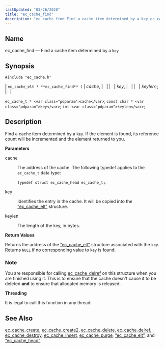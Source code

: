 ```yaml
---
lastUpdated: "03/26/2020"
title: "ec_cache_find"
description: "ec cache find Find a cache item determined by a key ec cache elt ec cache find cache key keylen ec cache t cache const char key int keylen Find a cache item determined by a key If the element is found its reference count will be incremented and the..."
---
```


<a name="apis.ec_cache_find"></a> 
## Name

ec_cache_find — Find a cache item determined by a `key`

## Synopsis

`#include "ec_cache.h"`

| `ec_cache_elt * **ec_cache_find** (` | <var class="pdparam">cache</var>, |   |
|   | <var class="pdparam">key</var>, |   |
|   | <var class="pdparam">keylen</var>`)`; |   |

`ec_cache_t * <var class="pdparam">cache</var>`;
`const char * <var class="pdparam">key</var>`;
`int <var class="pdparam">keylen</var>`;<a name="idp50765712"></a> 
## Description

Find a cache item determined by a `key`. If the element is found, its reference count will be incremented and the element returned to you.

**<a name="idp50767472"></a> Parameters**

<dl class="variablelist">

<dt>cache</dt>

<dd>

The address of the cache. The following typedef applies to the `ec_cache_t` data type:

`typedef struct ec_cache_head ec_cache_t;`.

</dd>

<dt>key</dt>

<dd>

Identifies the entry in the cache. It will be copied into the [“ec_cache_elt”](/momentum/3/3-api/structs-ec-cache-elt) structure.

</dd>

<dt>keylen</dt>

<dd>

The length of the key, in bytes.

</dd>

</dl>

**<a name="idp50775904"></a> Return Values**

Returns the address of the [“ec_cache_elt”](/momentum/3/3-api/structs-ec-cache-elt) structure associated with the `key`. Returns `NULL` if no corresponding value to `key` is found.

### Note

You are responsible for calling [ec_cache_delref](/momentum/3/3-api/apis-ec-cache-delref) on this structure when you are finished using it. This is to ensure that the cache doesn't cause it to be deleted **and** to ensure that allocated memory is released.

**<a name="idp50781136"></a> Threading**

It is legal to call this function in any thread.

<a name="idp50782560"></a> 
## See Also

[ec_cache_create](/momentum/3/3-api/apis-ec-cache-create), [ec_cache_create2](/momentum/3/3-api/apis-ec-cache-create-2), [ec_cache_delete](/momentum/3/3-api/apis-ec-cache-delete), [ec_cache_delref](/momentum/3/3-api/apis-ec-cache-delref), [ec_cache_destroy](/momentum/3/3-api/apis-ec-cache-destroy), [ec_cache_insert](/momentum/3/3-api/apis-ec-cache-insert), [ec_cache_purge](/momentum/3/3-api/apis-ec-cache-purge), [“ec_cache_elt”](/momentum/3/3-api/structs-ec-cache-elt), and [“ec_cache_head”](/momentum/3/3-api/structs-ec-cache-head)